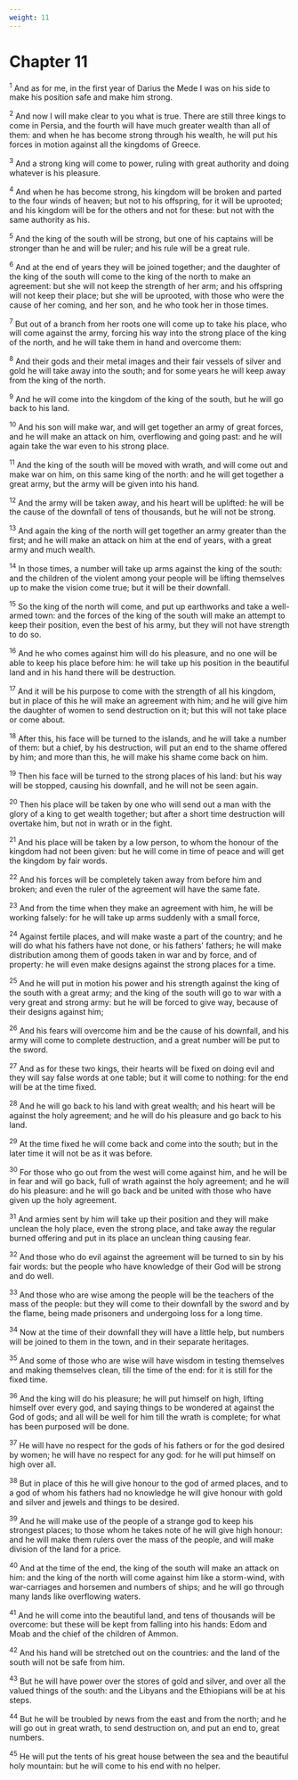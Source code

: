 ```yaml
---
weight: 11
---
```


# Chapter 11

<sup>1</sup> And as for me, in the first year of Darius the Mede I was on his side to make his position safe and make him strong. 

<sup>2</sup> And now I will make clear to you what is true. There are still three kings to come in Persia, and the fourth will have much greater wealth than all of them: and when he has become strong through his wealth, he will put his forces in motion against all the kingdoms of Greece. 

<sup>3</sup> And a strong king will come to power, ruling with great authority and doing whatever is his pleasure. 

<sup>4</sup> And when he has become strong, his kingdom will be broken and parted to the four winds of heaven; but not to his offspring, for it will be uprooted; and his kingdom will be for the others and not for these: but not with the same authority as his. 

<sup>5</sup> And the king of the south will be strong, but one of his captains will be stronger than he and will be ruler; and his rule will be a great rule. 

<sup>6</sup> And at the end of years they will be joined together; and the daughter of the king of the south will come to the king of the north to make an agreement: but she will not keep the strength of her arm; and his offspring will not keep their place; but she will be uprooted, with those who were the cause of her coming, and her son, and he who took her in those times. 

<sup>7</sup> But out of a branch from her roots one will come up to take his place, who will come against the army, forcing his way into the strong place of the king of the north, and he will take them in hand and overcome them: 

<sup>8</sup> And their gods and their metal images and their fair vessels of silver and gold he will take away into the south; and for some years he will keep away from the king of the north. 

<sup>9</sup> And he will come into the kingdom of the king of the south, but he will go back to his land. 

<sup>10</sup> And his son will make war, and will get together an army of great forces, and he will make an attack on him, overflowing and going past: and he will again take the war even to his strong place. 

<sup>11</sup> And the king of the south will be moved with wrath, and will come out and make war on him, on this same king of the north: and he will get together a great army, but the army will be given into his hand. 

<sup>12</sup> And the army will be taken away, and his heart will be uplifted: he will be the cause of the downfall of tens of thousands, but he will not be strong. 

<sup>13</sup> And again the king of the north will get together an army greater than the first; and he will make an attack on him at the end of years, with a great army and much wealth. 

<sup>14</sup> In those times, a number will take up arms against the king of the south: and the children of the violent among your people will be lifting themselves up to make the vision come true; but it will be their downfall. 

<sup>15</sup> So the king of the north will come, and put up earthworks and take a well-armed town: and the forces of the king of the south will make an attempt to keep their position, even the best of his army, but they will not have strength to do so. 

<sup>16</sup> And he who comes against him will do his pleasure, and no one will be able to keep his place before him: he will take up his position in the beautiful land and in his hand there will be destruction. 

<sup>17</sup> And it will be his purpose to come with the strength of all his kingdom, but in place of this he will make an agreement with him; and he will give him the daughter of women to send destruction on it; but this will not take place or come about. 

<sup>18</sup> After this, his face will be turned to the islands, and he will take a number of them: but a chief, by his destruction, will put an end to the shame offered by him; and more than this, he will make his shame come back on him. 

<sup>19</sup> Then his face will be turned to the strong places of his land: but his way will be stopped, causing his downfall, and he will not be seen again. 

<sup>20</sup> Then his place will be taken by one who will send out a man with the glory of a king to get wealth together; but after a short time destruction will overtake him, but not in wrath or in the fight. 

<sup>21</sup> And his place will be taken by a low person, to whom the honour of the kingdom had not been given: but he will come in time of peace and will get the kingdom by fair words. 

<sup>22</sup> And his forces will be completely taken away from before him and broken; and even the ruler of the agreement will have the same fate. 

<sup>23</sup> And from the time when they make an agreement with him, he will be working falsely: for he will take up arms suddenly with a small force, 

<sup>24</sup> Against fertile places, and will make waste a part of the country; and he will do what his fathers have not done, or his fathers' fathers; he will make distribution among them of goods taken in war and by force, and of property: he will even make designs against the strong places for a time. 

<sup>25</sup> And he will put in motion his power and his strength against the king of the south with a great army; and the king of the south will go to war with a very great and strong army: but he will be forced to give way, because of their designs against him; 

<sup>26</sup> And his fears will overcome him and be the cause of his downfall, and his army will come to complete destruction, and a great number will be put to the sword. 

<sup>27</sup> And as for these two kings, their hearts will be fixed on doing evil and they will say false words at one table; but it will come to nothing: for the end will be at the time fixed. 

<sup>28</sup> And he will go back to his land with great wealth; and his heart will be against the holy agreement; and he will do his pleasure and go back to his land. 

<sup>29</sup> At the time fixed he will come back and come into the south; but in the later time it will not be as it was before. 

<sup>30</sup> For those who go out from the west will come against him, and he will be in fear and will go back, full of wrath against the holy agreement; and he will do his pleasure: and he will go back and be united with those who have given up the holy agreement. 

<sup>31</sup> And armies sent by him will take up their position and they will make unclean the holy place, even the strong place, and take away the regular burned offering and put in its place an unclean thing causing fear. 

<sup>32</sup> And those who do evil against the agreement will be turned to sin by his fair words: but the people who have knowledge of their God will be strong and do well. 

<sup>33</sup> And those who are wise among the people will be the teachers of the mass of the people: but they will come to their downfall by the sword and by the flame, being made prisoners and undergoing loss for a long time. 

<sup>34</sup> Now at the time of their downfall they will have a little help, but numbers will be joined to them in the town, and in their separate heritages. 

<sup>35</sup> And some of those who are wise will have wisdom in testing themselves and making themselves clean, till the time of the end: for it is still for the fixed time. 

<sup>36</sup> And the king will do his pleasure; he will put himself on high, lifting himself over every god, and saying things to be wondered at against the God of gods; and all will be well for him till the wrath is complete; for what has been purposed will be done. 

<sup>37</sup> He will have no respect for the gods of his fathers or for the god desired by women; he will have no respect for any god: for he will put himself on high over all. 

<sup>38</sup> But in place of this he will give honour to the god of armed places, and to a god of whom his fathers had no knowledge he will give honour with gold and silver and jewels and things to be desired. 

<sup>39</sup> And he will make use of the people of a strange god to keep his strongest places; to those whom he takes note of he will give high honour: and he will make them rulers over the mass of the people, and will make division of the land for a price. 

<sup>40</sup> And at the time of the end, the king of the south will make an attack on him: and the king of the north will come against him like a storm-wind, with war-carriages and horsemen and numbers of ships; and he will go through many lands like overflowing waters. 

<sup>41</sup> And he will come into the beautiful land, and tens of thousands will be overcome: but these will be kept from falling into his hands: Edom and Moab and the chief of the children of Ammon. 

<sup>42</sup> And his hand will be stretched out on the countries: and the land of the south will not be safe from him. 

<sup>43</sup> But he will have power over the stores of gold and silver, and over all the valued things of the south: and the Libyans and the Ethiopians will be at his steps. 

<sup>44</sup> But he will be troubled by news from the east and from the north; and he will go out in great wrath, to send destruction on, and put an end to, great numbers. 

<sup>45</sup> He will put the tents of his great house between the sea and the beautiful holy mountain: but he will come to his end with no helper. 


